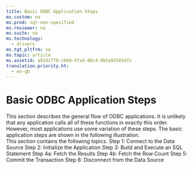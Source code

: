 ```yaml
---
title: Basic ODBC Application Steps
ms.custom: na
ms.prod: sql-non-specified
ms.reviewer: na
ms.suite: na
ms.technology: 
  - drivers
ms.tgt_pltfrm: na
ms.topic: article
ms.assetid: a92d1f78-c669-47ad-88c4-0b1a93503dfc
translation.priority.ht: 
  - en-gb
---
```

# Basic ODBC Application Steps
<?xml version="1.0" encoding="utf-8"?>
<developerWalkthroughDocument xmlns="http://ddue.schemas.microsoft.com/authoring/2003/5" xmlns:xlink="http://www.w3.org/1999/xlink" xmlns:xsi="http://www.w3.org/2001/XMLSchema-instance" xsi:schemaLocation="http://ddue.schemas.microsoft.com/authoring/2003/5 http://dduestorage.blob.core.windows.net/ddueschema/developer.xsd">
  <introduction>
    <para>This section describes the general flow of ODBC applications. It is unlikely that any application calls all of these functions in exactly this order. However, most applications use some variation of these steps. The basic application steps are shown in the following illustration.</para>
    <mediaLink>
      <image xlink:href="da14ed04-c9d9-4d8f-9b0e-25e0eb99fd3f" />
    </mediaLink>
  </introduction>
  <section>
    <content>
      <para>This section contains the following topics.  </para>
      <list class="bullet">
        <listItem>
          <para>
            <legacyLink xlink:href="84298664-4523-4149-b821-7b2e42c85281">Step 1: Connect to the Data Source</legacyLink>           </para>
        </listItem>
        <listItem>
          <para>
            <legacyLink xlink:href="23a7a230-ae2c-4a5e-9760-d2e17f92c389">Step 2: Initialize the Application</legacyLink>           </para>
        </listItem>
        <listItem>
          <para>
            <legacyLink xlink:href="133b8bd4-a3c8-4f7e-93c5-c05283c8e96f">Step 3: Build and Execute an SQL Statement</legacyLink>           </para>
        </listItem>
        <listItem>
          <para>
            <legacyLink xlink:href="77d30142-c774-473c-96fb-b364bb92ac60">Step 4a: Fetch the Results</legacyLink>           </para>
        </listItem>
        <listItem>
          <para>
            <legacyLink xlink:href="3af481b1-d694-446e-948d-e3a5edcad050">Step 4b: Fetch the Row Count</legacyLink>           </para>
        </listItem>
        <listItem>
          <para>
            <legacyLink xlink:href="311685e2-f7b5-4ddc-8020-59380cd2f035">Step 5: Commit the Transaction</legacyLink>           </para>
        </listItem>
        <listItem>
          <para>
            <legacyLink xlink:href="6ad759ba-4721-4d8f-9b26-de976d4fc1a0">Step 6: Disconnect from the Data Source</legacyLink>           </para>
        </listItem>
      </list>
    </content>
  </section>
  <relatedTopics />
</developerWalkthroughDocument>